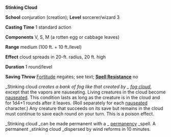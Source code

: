  **Stinking Cloud**

**School** conjuration (creation); **Level** sorcerer/wizard 3

**Casting Time** 1 standard action

**Components** V, S, M (a rotten egg or cabbage leaves)

**Range** medium (100 ft. + 10 ft./level)

**Effect** cloud spreads in 20-ft. radius, 20 ft. high

**Duration** 1 round/level

**Saving Throw** [Fortitude](../combat#_fortitude) negates; see text; **[Spell Resistance](../glossary#_spell-resistance)** no

_Stinking cloud _creates a bank of fog like that created by _ [fog cloud](fogCloud)_, except that the vapors are nauseating. Living creatures in the cloud become [nauseated](../glossary#_nauseated). This condition lasts as long as the creature is in the cloud and for 1d4+1 rounds after it leaves. (Roll separately for each [nauseated](../glossary#_nauseated) character.) Any creature that succeeds on its save but remains in the cloud must continue to save each round on your turn. This is a poison effect.

_Stinking cloud _can be made permanent with a _ [permanency](permanency#_permanency) _spell. A permanent _stinking cloud _dispersed by wind reforms in 10 minutes.

